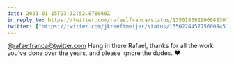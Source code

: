 ```yaml
---
date: 2021-01-15T23:32:52.878069Z
in_reply_to: https://twitter.com/rafaelfranca/status/1350183929060483074
twitter: ["https://twitter.com/jkreeftmeijer/status/1350224457756008451"]
---
```

@rafaelfranca@twitter.com Hang in there Rafael, thanks for all the work you’ve done over the years, and please ignore the dudes. ❤️
